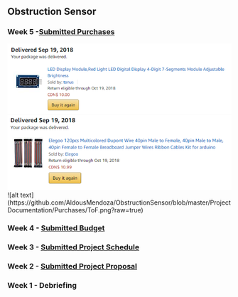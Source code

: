 ## Obstruction Sensor

### Week 5 -[Submitted Purchases](https://github.com/AldousMendoza/ObstructionSensor/blob/master/ProjectDocumentation/Purchases.docx)  
<img src="https://github.com/AldousMendoza/ObstructionSensor/blob/master/ProjectDocumentation/Purchases/4-Digit%207-Segment%20Display.png?raw=true">  
<img src="https://github.com/AldousMendoza/ObstructionSensor/blob/master/ProjectDocumentation/Purchases/Cables.png?raw=true">  
![alt text](https://github.com/AldousMendoza/ObstructionSensor/blob/master/ProjectDocumentation/Purchases/ToF.png?raw=true)  

### Week 4 - [Submitted Budget](https://github.com/AldousMendoza/ObstructionSensor/blob/master/ProjectDocumentation/Budget.xlsx)

### Week 3 - [Submitted Project Schedule](https://github.com/AldousMendoza/ObstructionSensor/blob/master/ProjectDocumentation/Project%20Schedule.mpp)

### Week 2 - [Submitted Project Proposal](https://github.com/AldousMendoza/ObstructionSensor/blob/master/ProjectDocumentation/Project%20Proposal.xlsx)

### Week 1 - Debriefing
